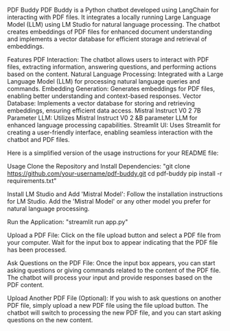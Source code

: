 PDF Buddy
PDF Buddy is a Python chatbot developed using LangChain for interacting with PDF files. It integrates a locally running Large Language Model (LLM) using LM Studio for natural language processing. 
The chatbot creates embeddings of PDF files for enhanced document understanding and implements a vector database for efficient storage and retrieval of embeddings.

Features
PDF Interaction: The chatbot allows users to interact with PDF files, extracting information, answering questions, and performing actions based on the content.
Natural Language Processing: Integrated with a Large Language Model (LLM) for processing natural language queries and commands.
Embedding Generation: Generates embeddings for PDF files, enabling better understanding and context-based responses.
Vector Database: Implements a vector database for storing and retrieving embeddings, ensuring efficient data access.
Mistral Instruct V0 2 7B Parameter LLM: Utilizes Mistral Instruct V0 2 &B parameter LLM for enhanced language processing capabilities.
Streamlit UI: Uses Streamlit for creating a user-friendly interface, enabling seamless interaction with the chatbot and PDF files.


Here is a simplified version of the usage instructions for your README file:

Usage
Clone the Repository and Install Dependencies:
  "git clone https://github.com/your-username/pdf-buddy.git
   cd pdf-buddy
   pip install -r requirements.txt"

Install LM Studio and Add 'Mistral Model':
  Follow the installation instructions for LM Studio.
  Add the 'Mistral Model' or any other model you prefer for natural language processing.

Run the Application:
  "streamlit run app.py"
  
Upload a PDF File:
  Click on the file upload button and select a PDF file from your computer.
  Wait for the input box to appear indicating that the PDF file has been processed.

Ask Questions on the PDF File:
  Once the input box appears, you can start asking questions or giving commands related to the content of the PDF file.
  The chatbot will process your input and provide responses based on the PDF content.

Upload Another PDF File (Optional):
  If you wish to ask questions on another PDF file, simply upload a new PDF file using the file upload button.
  The chatbot will switch to processing the new PDF file, and you can start asking questions on the new content.
